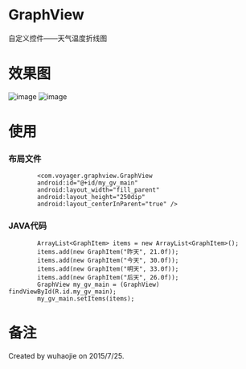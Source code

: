 # GraphView
自定义控件——天气温度折线图
>>
# 效果图
![image](https://github.com/w19961009/GraphView/raw/master/screenshots/QQ截图20150726150847.jpg "效果图")
![image](https://github.com/w19961009/GraphView/raw/master/screenshots/QQ截图20150726150955.jpg "效果图")
# 使用
### 布局文件
            <com.voyager.graphview.GraphView
            android:id="@+id/my_gv_main"
            android:layout_width="fill_parent"
            android:layout_height="250dip"
            android:layout_centerInParent="true" />
### JAVA代码
            ArrayList<GraphItem> items = new ArrayList<GraphItem>();
            items.add(new GraphItem("昨天", 21.0f));
            items.add(new GraphItem("今天", 30.0f));
            items.add(new GraphItem("明天", 33.0f));
            items.add(new GraphItem("后天", 26.0f));
            GraphView my_gv_main = (GraphView) findViewById(R.id.my_gv_main);
            my_gv_main.setItems(items);
# 备注
Created by wuhaojie on 2015/7/25.